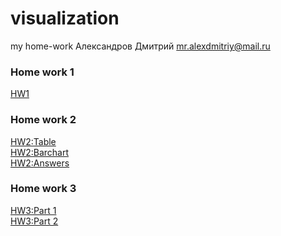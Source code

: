 # visualization
my home-work
Александров Дмитрий
mr.alexdmitriy@mail.ru

### Home work 1
[HW1](/hw1/hw1.html)
### Home work 2
[HW2:Table](/hw2/table.html)\
[HW2:Barchart](/hw2/barchart.html)\
[HW2:Answers](/hw2/README.md)
### Home work 3
[HW3:Part 1](/hw3-project/hw3.html)\
[HW3:Part 2](/hw3-project-2/hw3-part2.html)

